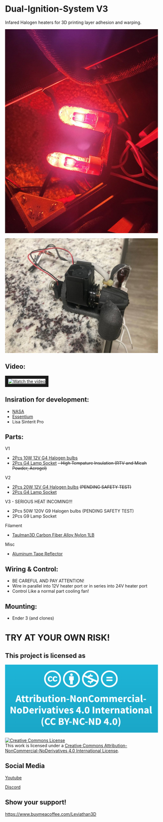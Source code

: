 # Dual-Ignition-System V3
Infared Halogen heaters for 3D printing layer adhesion and warping.

![Dual_Ignition_System_Running](https://github.com/Leviathan3DPrinting/Dual-Ignition-System/blob/d84c7496a5f1814fdd7f631fe8353dc4c55e3813/Pictures/Dual_Ignition_System(6).jpeg)

![Dual_Ignition_System_V2](https://github.com/Leviathan3DPrinting/Dual-Ignition-System/blob/7ef7221ec45fe904b592c2c2318db523055128fc/Pictures/Dual_Ignition_System(8).jpg)

## Video:
<a href="http://www.youtube.com/watch?feature=player_embedded&v=Im8iQbk726Y" target="_blank">
 <img src="http://img.youtube.com/vi/Im8iQbk726Y/mqdefault.jpg" alt="Watch the video" width="480" height="360" border="10" />
</a>

## Insiration for development:
- [NASA](https://www.researchgate.net/publication/311666362_High_Temperature_Thermoplastic_Additive_Manufacturing_Using_Low-Cost_Open-Source_Hardware#pf13)
- [Essentium](https://patents.google.com/patent/US10836106B2/en)
- Lisa Sinterit Pro

## Parts:
V1
- [2Pcs 10W 12V G4 Halogen bulbs](https://amzn.to/3ua1yw2)
- [2Pcs G4 Lamp Socket](https://amzn.to/3XFBFkZ)
~~- High Tempature Insulation (RTV and Micah Powder, Aerogel)~~

V2
- [2Pcs 20W 12V G4 Halogen bulbs](https://amzn.to/3XyM3Lz) ~~(PENDING SAFETY TEST)~~
- [2Pcs G4 Lamp Socket](https://amzn.to/3XFBFkZ)

V3 - SERIOUS HEAT INCOMING!!!
- 2Pcs 50W 120V G9 Halogen bulbs (PENDING SAFETY TEST)
- 2Pcs G9 Lamp Socket

Filament
- [Taulman3D Carbon Fiber Alloy Nylon 1LB](https://taulman3d.com/carbonfiberalloynylonfilament.html)

Misc
- [Aluminum Tape Reflector](https://amzn.to/3JrEiT3)

## Wiring & Control:
- BE CAREFUL AND PAY ATTENTION!
- Wire in parallel into 12V heater port or in series into 24V heater port
- Control Like a normal part cooling fan!

## Mounting:
- Ender 3 (and clones)

# TRY AT YOUR OWN RISK!

## This project is licensed as
![image of license](https://github.com/Leviathan3DPrinting/Jalopy-3D-Printer/blob/af43e5e981d2f165c3d17926878dfeb3833aef88/LICENSE.png)

<a rel="license" href="http://creativecommons.org/licenses/by-nc-nd/4.0/"><img alt="Creative Commons License" style="border-width:0" src="https://i.creativecommons.org/l/by-nc-nd/4.0/88x31.png" /></a><br />This work is licensed under a <a rel="license" href="http://creativecommons.org/licenses/by-nc-nd/4.0/">Creative Commons Attribution-NonCommercial-NoDerivatives 4.0 International License</a>.

## Social Media
[Youtube](https://www.youtube.com/@HoodPlastics)

[Discord](https://discord.gg/yPuzRCrs)

## Show your support!
https://www.buymeacoffee.com/Leviathan3D
